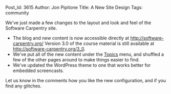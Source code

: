 Post_Id: 3615
Author: Jon Pipitone
Title: A New Site Design
Tags: community

<p>We've just made a few changes to the layout and look and feel of the Software Carpentry site.</p>
<ul>
<li>The blog and new content is now accessible directly at <a href="http://software-carpentry.org/">http://software-carpentry.org/</a> Version 3.0 of the course material is still available at <a href="http://software-carpentry.org/3_0/">http://software-carpentry.org/3_0</a>.</li>
<li>We've put all of the new content under the <a href="http://software-carpentry.org/4_0/">Topics</a> menu, and shuffled a few of the other pages around to make things easier to find.</li>
<li>We've updated the WordPress theme to one that works better for embedded screencasts.</li>
</ul>
<p>Let us know in the comments how you like the new configuration, and if you find any glitches.</p>
